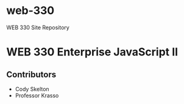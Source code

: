 # web-330
WEB 330 Site Repository

<h1>WEB 330 Enterprise JavaScript II</h1>

<h2>Contributors</h2>
<ul>
    <li>Cody Skelton</li>
    <li>Professor Krasso</li>
</ul>